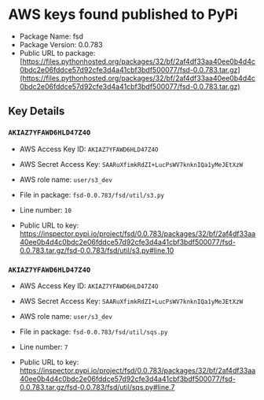 # AWS keys found published to PyPi

* Package Name: fsd
* Package Version: 0.0.783
* Public URL to package: [https://files.pythonhosted.org/packages/32/bf/2af4df33aa40ee0b4d4c0bdc2e06fddce57d92cfe3d4a41cbf3bdf500077/fsd-0.0.783.tar.gz](https://files.pythonhosted.org/packages/32/bf/2af4df33aa40ee0b4d4c0bdc2e06fddce57d92cfe3d4a41cbf3bdf500077/fsd-0.0.783.tar.gz)

## Key Details

### `AKIAZ7YFAWD6HLD47Z4O`

* AWS Access Key ID: `AKIAZ7YFAWD6HLD47Z4O`
* AWS Secret Access Key: `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` 
* AWS role name: `user/s3_dev`
* File in package: `fsd-0.0.783/fsd/util/s3.py`
* Line number: `10`

* Public URL to key: https://inspector.pypi.io/project/fsd/0.0.783/packages/32/bf/2af4df33aa40ee0b4d4c0bdc2e06fddce57d92cfe3d4a41cbf3bdf500077/fsd-0.0.783.tar.gz/fsd-0.0.783/fsd/util/s3.py#line.10



### `AKIAZ7YFAWD6HLD47Z4O`

* AWS Access Key ID: `AKIAZ7YFAWD6HLD47Z4O`
* AWS Secret Access Key: `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` 
* AWS role name: `user/s3_dev`
* File in package: `fsd-0.0.783/fsd/util/sqs.py`
* Line number: `7`

* Public URL to key: https://inspector.pypi.io/project/fsd/0.0.783/packages/32/bf/2af4df33aa40ee0b4d4c0bdc2e06fddce57d92cfe3d4a41cbf3bdf500077/fsd-0.0.783.tar.gz/fsd-0.0.783/fsd/util/sqs.py#line.7


